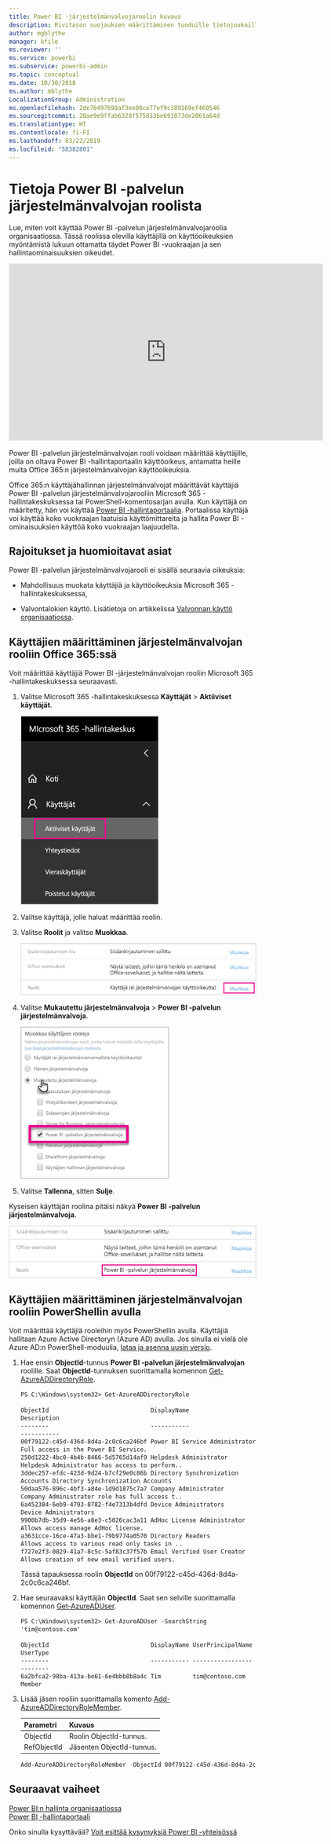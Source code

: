 ```yaml
---
title: Power BI -järjestelmänvalvojaroolin kuvaus
description: Rivitason suojauksen määrittäminen tuoduille tietojoukoille ja DirectQuerylle Power BI -palvelussa
author: mgblythe
manager: kfile
ms.reviewer: ''
ms.service: powerbi
ms.subservice: powerbi-admin
ms.topic: conceptual
ms.date: 10/30/2018
ms.author: mblythe
LocalizationGroup: Administration
ms.openlocfilehash: 2de78497698af3ee00ce77ef9c389169ef460546
ms.sourcegitcommit: 20ae9e9ffab6328f575833be691073de2061a64d
ms.translationtype: HT
ms.contentlocale: fi-FI
ms.lasthandoff: 03/22/2019
ms.locfileid: "58382801"
---
```

# <a name="understanding-the-power-bi-service-administrator-role"></a>Tietoja Power BI -palvelun järjestelmänvalvojan roolista

Lue, miten voit käyttää Power BI -palvelun järjestelmänvalvojaroolia organisaatiossa. Tässä roolissa olevilla käyttäjillä on käyttöoikeuksien myöntämistä lukuun ottamatta täydet Power BI -vuokraajan ja sen hallintaominaisuuksien oikeudet.

<iframe width="640" height="360" src="https://www.youtube.com/embed/PQRbdJgEm3k?showinfo=0" frameborder="0" allowfullscreen></iframe>

Power BI -palvelun järjestelmänvalvojan rooli voidaan määrittää käyttäjille, joilla on oltava Power BI -hallintaportaalin käyttöoikeus, antamatta heille muita Office 365:n järjestelmänvalvojan käyttöoikeuksia.

Office 365:n käyttäjähallinnan järjestelmänvalvojat määrittävät käyttäjiä Power BI -palvelun järjestelmänvalvojarooliin Microsoft 365 -hallintakeskuksessa tai PowerShell-komentosarjan avulla. Kun käyttäjä on määritetty, hän voi käyttää [Power BI -hallintaportaalia](service-admin-portal.md). Portaalissa käyttäjä voi käyttää koko vuokraajan laatuisia käyttömittareita ja hallita Power BI -ominaisuuksien käyttöä koko vuokraajan laajuudelta.

## <a name="limitations-and-considerations"></a>Rajoitukset ja huomioitavat asiat

Power BI -palvelun järjestelmänvalvojarooli ei sisällä seuraavia oikeuksia:

* Mahdollisuus muokata käyttäjiä ja käyttöoikeuksia Microsoft 365 -hallintakeskuksessa,

* Valvontalokien käyttö. Lisätietoja on artikkelissa [Valvonnan käyttö organisaatiossa](service-admin-auditing.md).

## <a name="assign-users-to-the-admin-role-in-office-365"></a>Käyttäjien määrittäminen järjestelmänvalvojan rooliin Office 365:ssä

Voit määrittää käyttäjiä Power BI -järjestelmänvalvojan rooliin Microsoft 365 -hallintakeskuksessa seuraavasti.

1. Valitse Microsoft 365 -hallintakeskuksessa **Käyttäjät** > **Aktiiviset käyttäjät**.

    ![Microsoft 365 -hallintakeskus](media/service-admin-role/powerbi-admin-users.png)

1. Valitse käyttäjä, jolle haluat määrittää roolin.

1. Valitse **Roolit** ja valitse **Muokkaa**.

    ![Roolien muokkaaminen](media/service-admin-role/powerbi-admin-edit-roles.png)

1. Valitse **Mukautettu järjestelmänvalvoja** > **Power BI -palvelun järjestelmänvalvoja**.

    ![Power BI -palvelun järjestelmänvalvoja](media/service-admin-role/powerbi-admin-role.png)

1. Valitse **Tallenna**, sitten **Sulje**.

Kyseisen käyttäjän roolina pitäisi näkyä **Power BI -palvelun järjestelmänvalvoja**.

![Roolit](media/service-admin-role/powerbi-admin-role-set.png)

## <a name="assign-users-to-the-admin-role-with-powershell"></a>Käyttäjien määrittäminen järjestelmänvalvojan rooliin PowerShellin avulla

Voit määrittää käyttäjiä rooleihin myös PowerShellin avulla. Käyttäjiä hallitaan Azure Active Directoryn (Azure AD) avulla. Jos sinulla ei vielä ole Azure AD:n PowerShell-moduulia, [lataa ja asenna uusin versio](https://www.powershellgallery.com/packages/AzureAD/).

1. Hae ensin **ObjectId**-tunnus **Power BI -palvelun järjestelmänvalvojan** roolille. Saat **ObjectId**-tunnuksen suorittamalla komennon [Get-AzureADDirectoryRole](/powershell/module/azuread/get-azureaddirectoryrole).

    ```
    PS C:\Windows\system32> Get-AzureADDirectoryRole

    ObjectId                             DisplayName                        Description
    --------                             -----------                        -----------
    00f79122-c45d-436d-8d4a-2c0c6ca246bf Power BI Service Administrator     Full access in the Power BI Service.
    250d1222-4bc0-4b4b-8466-5d5765d14af9 Helpdesk Administrator             Helpdesk Administrator has access to perform..
    3ddec257-efdc-423d-9d24-b7cf29e0c86b Directory Synchronization Accounts Directory Synchronization Accounts
    50daa576-896c-4bf3-a84e-1d9d1875c7a7 Company Administrator              Company Administrator role has full access t..
    6a452384-6eb9-4793-8782-f4e7313b4dfd Device Administrators              Device Administrators
    9900b7db-35d9-4e56-a8e3-c5026cac3a11 AdHoc License Administrator        Allows access manage AdHoc license.
    a3631cce-16ce-47a3-bbe1-79b9774a0570 Directory Readers                  Allows access to various read only tasks in ..
    f727e2f3-0829-41a7-8c5c-5af83c37f57b Email Verified User Creator        Allows creation of new email verified users.
    ```

    Tässä tapauksessa roolin **ObjectId** on 00f79122-c45d-436d-8d4a-2c0c6ca246bf.

1. Hae seuraavaksi käyttäjän **ObjectId**. Saat sen selville suorittamalla komennon [Get-AzureADUser](/powershell/module/azuread/get-azureaduser).

    ```
    PS C:\Windows\system32> Get-AzureADUser -SearchString 'tim@contoso.com'

    ObjectId                             DisplayName UserPrincipalName      UserType
    --------                             ----------- -----------------      --------
    6a2bfca2-98ba-413a-be61-6e4bbb8b8a4c Tim         tim@contoso.com        Member
    ```

1. Lisää jäsen rooliin suorittamalla komento [Add-AzureADDirectoryRoleMember](/powershell/module/azuread/add-azureaddirectoryrolemember).

    | Parametri | Kuvaus |
    | --- | --- |
    | ObjectId |Roolin ObjectId-tunnus. |
    | RefObjectId |Jäsenten ObjectId-tunnus. |

    ```powershell
    Add-AzureADDirectoryRoleMember -ObjectId 00f79122-c45d-436d-8d4a-2c0c6ca246bf -RefObjectId 6a2bfca2-98ba-413a-be61-6e4bbb8b8a4c
    ```

## <a name="next-steps"></a>Seuraavat vaiheet

[Power BI:n hallinta organisaatiossa](service-admin-administering-power-bi-in-your-organization.md)  
[Power BI -hallintaportaali](service-admin-portal.md)  

Onko sinulla kysyttävää? [Voit esittää kysymyksiä Power BI -yhteisössä](http://community.powerbi.com/)